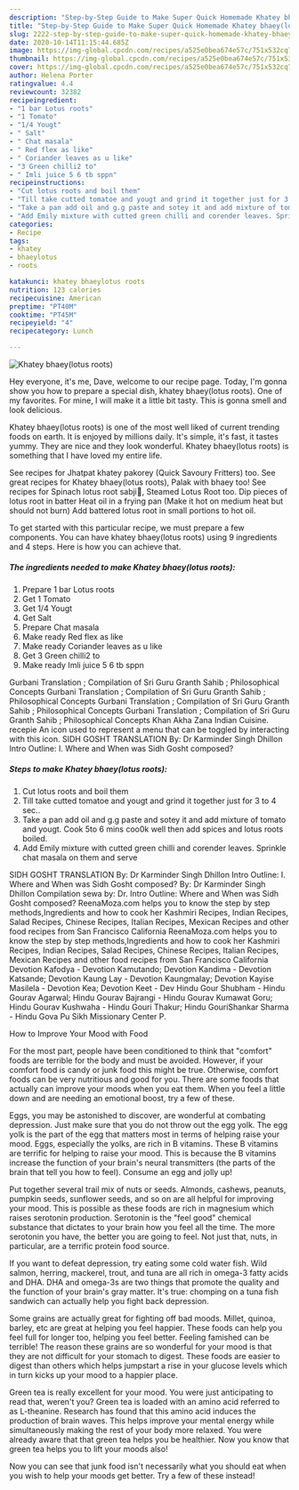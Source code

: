 ```yaml
---
description: "Step-by-Step Guide to Make Super Quick Homemade Khatey bhaey(lotus roots)"
title: "Step-by-Step Guide to Make Super Quick Homemade Khatey bhaey(lotus roots)"
slug: 2222-step-by-step-guide-to-make-super-quick-homemade-khatey-bhaeylotus-roots
date: 2020-10-14T11:15:44.685Z
image: https://img-global.cpcdn.com/recipes/a525e0bea674e57c/751x532cq70/khatey-bhaeylotus-roots-recipe-main-photo.jpg
thumbnail: https://img-global.cpcdn.com/recipes/a525e0bea674e57c/751x532cq70/khatey-bhaeylotus-roots-recipe-main-photo.jpg
cover: https://img-global.cpcdn.com/recipes/a525e0bea674e57c/751x532cq70/khatey-bhaeylotus-roots-recipe-main-photo.jpg
author: Helena Porter
ratingvalue: 4.4
reviewcount: 32382
recipeingredient:
- "1 bar Lotus roots"
- "1 Tomato"
- "1/4 Yougt"
- " Salt"
- " Chat masala"
- " Red flex as like"
- " Coriander leaves as u like"
- "3 Green chilli2 to"
- " Imli juice 5 6 tb sppn"
recipeinstructions:
- "Cut lotus roots and boil them"
- "Till take cutted tomatoe and yougt and grind it together just for 3 to 4 sec.."
- "Take a pan add oil and g.g paste and sotey it and add mixture of tomato and yougt. Cook 5to 6 mins coo0k well then add spices and lotus roots boiled."
- "Add Emily mixture with cutted green chilli and corender leaves. Sprinkle chat masala on them and serve"
categories:
- Recipe
tags:
- khatey
- bhaeylotus
- roots

katakunci: khatey bhaeylotus roots 
nutrition: 123 calories
recipecuisine: American
preptime: "PT40M"
cooktime: "PT45M"
recipeyield: "4"
recipecategory: Lunch

---
```



![Khatey bhaey(lotus roots)](https://img-global.cpcdn.com/recipes/a525e0bea674e57c/751x532cq70/khatey-bhaeylotus-roots-recipe-main-photo.jpg)

Hey everyone, it's me, Dave, welcome to our recipe page. Today, I'm gonna show you how to prepare a special dish, khatey bhaey(lotus roots). One of my favorites. For mine, I will make it a little bit tasty. This is gonna smell and look delicious.

Khatey bhaey(lotus roots) is one of the most well liked of current trending foods on earth. It is enjoyed by millions daily. It's simple, it's fast, it tastes yummy. They are nice and they look wonderful. Khatey bhaey(lotus roots) is something that I have loved my entire life.

See recipes for Jhatpat khatey pakorey (Quick Savoury Fritters) too. See great recipes for Khatey bhaey(lotus roots), Palak with bhaey too! See recipes for Spinach lotus root sabji🥰, Steamed Lotus Root too. Dip pieces of lotus root in batter Heat oil in a frying pan (Make it hot on medium heat but should not burn) Add battered lotus root in small portions to hot oil.


To get started with this particular recipe, we must prepare a few components. You can have khatey bhaey(lotus roots) using 9 ingredients and 4 steps. Here is how you can achieve that.

<!--inarticleads1-->

##### The ingredients needed to make Khatey bhaey(lotus roots):

1. Prepare 1 bar Lotus roots
1. Get 1 Tomato
1. Get 1/4 Yougt
1. Get  Salt
1. Prepare  Chat masala
1. Make ready  Red flex as like
1. Make ready  Coriander leaves as u like
1. Get 3 Green chilli2 to
1. Make ready  Imli juice 5 6 tb sppn


Gurbani Translation ; Compilation of Sri Guru Granth Sahib ; Philosophical Concepts Gurbani Translation ; Compilation of Sri Guru Granth Sahib ; Philosophical Concepts Gurbani Translation ; Compilation of Sri Guru Granth Sahib ; Philosophical Concepts Gurbani Translation ; Compilation of Sri Guru Granth Sahib ; Philosophical Concepts Khan Akha Zana Indian Cuisine. recepie An icon used to represent a menu that can be toggled by interacting with this icon. SIDH GOSHT TRANSLATION By: Dr Karminder Singh Dhillon Intro Outline: I. Where and When was Sidh Gosht composed? 

<!--inarticleads2-->

##### Steps to make Khatey bhaey(lotus roots):

1. Cut lotus roots and boil them
1. Till take cutted tomatoe and yougt and grind it together just for 3 to 4 sec..
1. Take a pan add oil and g.g paste and sotey it and add mixture of tomato and yougt. Cook 5to 6 mins coo0k well then add spices and lotus roots boiled.
1. Add Emily mixture with cutted green chilli and corender leaves. Sprinkle chat masala on them and serve


SIDH GOSHT TRANSLATION By: Dr Karminder Singh Dhillon Intro Outline: I. Where and When was Sidh Gosht composed? By: Dr Karminder Singh Dhillon Compilation sewa by: Dr. Intro Outline: Where and When was Sidh Gosht composed? ReenaMoza.com helps you to know the step by step methods,Ingredients and how to cook her Kashmiri Recipes, Indian Recipes, Salad Recipes, Chinese Recipes, Italian Recipes, Mexican Recipes and other food recipes from San Francisco California ReenaMoza.com helps you to know the step by step methods,Ingredients and how to cook her Kashmiri Recipes, Indian Recipes, Salad Recipes, Chinese Recipes, Italian Recipes, Mexican Recipes and other food recipes from San Francisco California Devotion Kafodya - Devotion Kamutando; Devotion Kandima - Devotion Katsande; Devotion Kaung Lay - Devotion Kaungmalay; Devotion Kayise Masilela - Devotion Kea; Devotion Keet - Dev Hindu Gour Shubham - Hindu Gourav Agarwal; Hindu Gourav Bajrangi - Hindu Gourav Kumawat Goru; Hindu Gourav Kushwaha - Hindu Gouri Thakur; Hindu GouriShankar Sharma - Hindu Gova Pu Sikh Missionary Center P. 

How to Improve Your Mood with Food


For the most part, people have been conditioned to think that "comfort" foods are terrible for the body and must be avoided. However, if your comfort food is candy or junk food this might be true. Otherwise, comfort foods can be very nutritious and good for you. There are some foods that actually can improve your moods when you eat them. When you feel a little down and are needing an emotional boost, try a few of these.

Eggs, you may be astonished to discover, are wonderful at combating depression. Just make sure that you do not throw out the egg yolk. The egg yolk is the part of the egg that matters most in terms of helping raise your mood. Eggs, especially the yolks, are rich in B vitamins. These B vitamins are terrific for helping to raise your mood. This is because the B vitamins increase the function of your brain's neural transmitters (the parts of the brain that tell you how to feel). Consume an egg and jolly up!

Put together several trail mix of nuts or seeds. Almonds, cashews, peanuts, pumpkin seeds, sunflower seeds, and so on are all helpful for improving your mood. This is possible as these foods are rich in magnesium which raises serotonin production. Serotonin is the "feel good" chemical substance that dictates to your brain how you feel all the time. The more serotonin you have, the better you are going to feel. Not just that, nuts, in particular, are a terrific protein food source.

If you want to defeat depression, try eating some cold water fish. Wild salmon, herring, mackerel, trout, and tuna are all rich in omega-3 fatty acids and DHA. DHA and omega-3s are two things that promote the quality and the function of your brain's gray matter. It's true: chomping on a tuna fish sandwich can actually help you fight back depression. 

Some grains are actually great for fighting off bad moods. Millet, quinoa, barley, etc are great at helping you feel happier. These foods can help you feel full for longer too, helping you feel better. Feeling famished can be terrible! The reason these grains are so wonderful for your mood is that they are not difficult for your stomach to digest. These foods are easier to digest than others which helps jumpstart a rise in your glucose levels which in turn kicks up your mood to a happier place.

Green tea is really excellent for your mood. You were just anticipating to read that, weren't you? Green tea is loaded with an amino acid referred to as L-theanine. Research has found that this amino acid induces the production of brain waves. This helps improve your mental energy while simultaneously making the rest of your body more relaxed. You were already aware that that green tea helps you be healthier. Now you know that green tea helps you to lift your moods also!

Now you can see that junk food isn't necessarily what you should eat when you wish to help your moods get better. Try a few of these instead!


